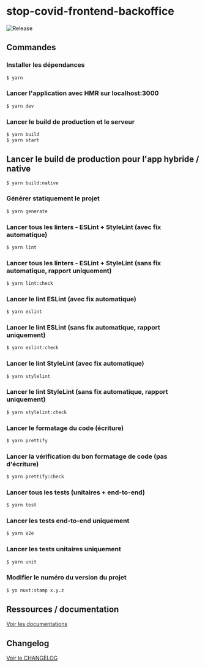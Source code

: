 # stop-covid-frontend-backoffice

![Release](https://img.shields.io/badge/Release-0.1.0-blue.svg)

## Commandes

### Installer les dépendances

```bash
$ yarn
```

### Lancer l'application avec HMR sur localhost:3000

```bash
$ yarn dev
```

### Lancer le build de production et le serveur

```bash
$ yarn build
$ yarn start
```

## Lancer le build de production pour l'app hybride / native

```bash
$ yarn build:native
```

### Générer statiquement le projet

```bash
$ yarn generate
```

### Lancer tous les linters - ESLint + StyleLint (avec fix automatique)

```bash
$ yarn lint
```

### Lancer tous les linters - ESLint + StyleLint (sans fix automatique, rapport uniquement)

```bash
$ yarn lint:check
```

### Lancer le lint ESLint (avec fix automatique)

```bash
$ yarn eslint
```

### Lancer le lint ESLint (sans fix automatique, rapport uniquement)

```bash
$ yarn eslint:check
```

### Lancer le lint StyleLint (avec fix automatique)

```bash
$ yarn stylelint
```

### Lancer le lint StyleLint (sans fix automatique, rapport uniquement)

```bash
$ yarn stylelint:check
```

### Lancer le formatage du code (écriture)

```bash
$ yarn prettify
```

### Lancer la vérification du bon formatage de code (pas d'écriture)

```bash
$ yarn prettify:check
```

### Lancer tous les tests (unitaires + end-to-end)

```bash
$ yarn test
```

### Lancer les tests end-to-end uniquement

```bash
$ yarn e2e
```

### Lancer les tests unitaires uniquement

```bash
$ yarn unit
```

### Modifier le numéro du version du projet

```bash
$ yo nuxt:stamp x.y.z
```

## Ressources / documentation

[Voir les documentations](./DOCS.md)

## Changelog

[Voir le CHANGELOG](./CHANGELOG.md)
